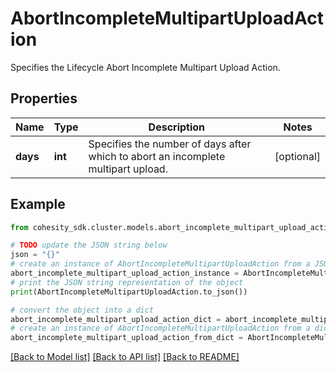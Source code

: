 # AbortIncompleteMultipartUploadAction

Specifies the Lifecycle Abort Incomplete Multipart Upload Action.

## Properties

Name | Type | Description | Notes
------------ | ------------- | ------------- | -------------
**days** | **int** | Specifies the number of days after which to abort an incomplete multipart upload. | [optional] 

## Example

```python
from cohesity_sdk.cluster.models.abort_incomplete_multipart_upload_action import AbortIncompleteMultipartUploadAction

# TODO update the JSON string below
json = "{}"
# create an instance of AbortIncompleteMultipartUploadAction from a JSON string
abort_incomplete_multipart_upload_action_instance = AbortIncompleteMultipartUploadAction.from_json(json)
# print the JSON string representation of the object
print(AbortIncompleteMultipartUploadAction.to_json())

# convert the object into a dict
abort_incomplete_multipart_upload_action_dict = abort_incomplete_multipart_upload_action_instance.to_dict()
# create an instance of AbortIncompleteMultipartUploadAction from a dict
abort_incomplete_multipart_upload_action_from_dict = AbortIncompleteMultipartUploadAction.from_dict(abort_incomplete_multipart_upload_action_dict)
```
[[Back to Model list]](../README.md#documentation-for-models) [[Back to API list]](../README.md#documentation-for-api-endpoints) [[Back to README]](../README.md)


